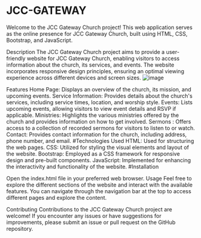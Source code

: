 # JCC-GATEWAY

Welcome to the JCC Gateway Church project! This web application serves as the online presence for JCC Gateway Church, built using HTML, CSS, Bootstrap, and JavaScript.

Description
The JCC Gateway Church project aims to provide a user-friendly website for JCC Gateway Church, enabling visitors to access information about the church, its services, and events. The website incorporates responsive design principles, ensuring an optimal viewing experience across different devices and screen sizes.
![image](https://github.com/daveSeme/JCC-GATEWAY/assets/93138002/6bf30121-55a1-48e0-ba3e-4aaf8bd6290f)

Features
Home Page: Displays an overview of the church, its mission, and upcoming events.
Service Information: Provides details about the church's services, including service times, location, and worship style.
Events: Lists upcoming events, allowing visitors to view event details and RSVP if applicable.
Ministries: Highlights the various ministries offered by the church and provides information on how to get involved.
Sermons : Offers access to a collection of recorded sermons for visitors to listen to or watch.
Contact: Provides contact information for the church, including address, phone number, and email.
#Technologies Used
HTML: Used for structuring the web pages.
CSS: Utilized for styling the visual elements and layout of the website.
Bootstrap: Employed as a CSS framework for responsive design and pre-built components.
JavaScript: Implemented for enhancing the interactivity and functionality of the website.
#Installation

Open the index.html file in your preferred web browser.
Usage
Feel free to explore the different sections of the website and interact with the available features. You can navigate through the navigation bar at the top to access different pages and explore the content.

Contributing
Contributions to the JCC Gateway Church project are welcome! If you encounter any issues or have suggestions for improvements, please submit an issue or pull request on the GitHub repository.
